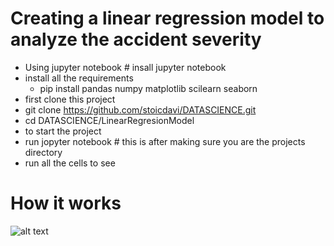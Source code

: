 # Creating a linear regression model to analyze the accident severity
- Using jupyter notebook  # insall jupyter notebook
- install all the requirements
  - pip install pandas numpy matplotlib scilearn seaborn
- first clone this project
- git clone https://github.com/stoicdavi/DATASCIENCE.git
- cd DATASCIENCE/LinearRegresionModel
- to start the project
- run jopyter notebook # this is after making sure you are the projects directory
- run all the cells to see
# How it works
![alt text](image.png)

